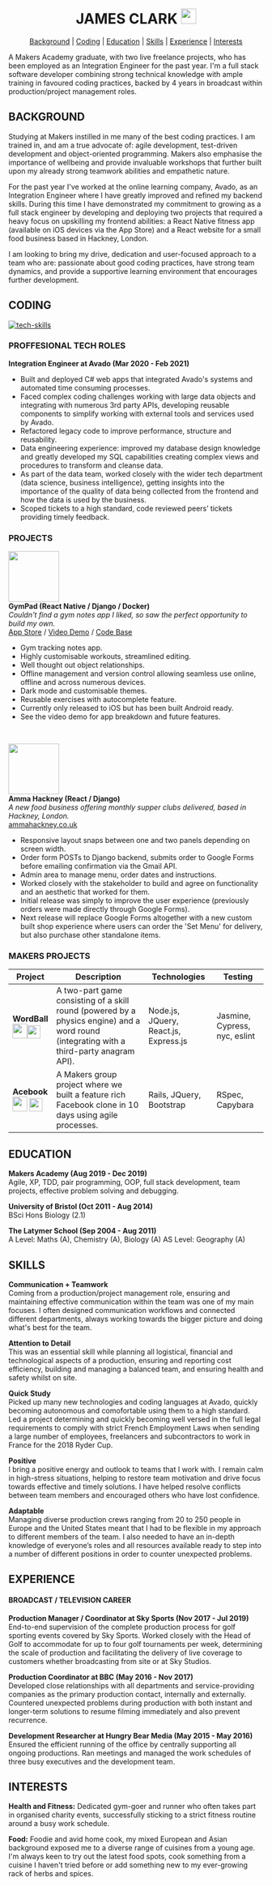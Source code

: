 <div align="center">

# JAMES CLARK [<img src="https://image.flaticon.com/icons/svg/174/174857.svg" height=30 width=30>](https://uk.linkedin.com/in/james-clark-1a6558ba) #

[Background](#background) | [Coding](#coding) | [Education](#education) | [Skills](#skills) | [Experience](#experience) | [Interests](#interests)
</div>

A Makers Academy graduate, with two live freelance projects, who has been employed as an Integration Engineer for the past year. I'm a full stack software developer combining strong technical knowledge with ample training in favoured coding practices, backed by 4 years in broadcast within production/project management roles.
<br>

## BACKGROUND ##

Studying at Makers instilled in me many of the best coding practices. I am trained in, and am a true advocate of: agile development, test-driven development and object-oriented programming. Makers also emphasise the importance of wellbeing and provide invaluable workshops that further built upon my already strong teamwork abilities and empathetic nature. 

For the past year I've worked at the online learning company, Avado, as an Integration Engineer where I have greatly improved and refined my backend skills. During this time I have demonstrated my commitment to growing as a full stack engineer by developing and deploying two projects that required a heavy focus on upskilling my frontend abilities: a React Native fitness app (available on iOS devices via the App Store) and a React website for a small food business based in Hackney, London. 

I am looking to bring my drive, dedication and user-focused approach to a team who are: passionate about good coding practices, have strong team dynamics, and provide a supportive learning environment that encourages further development.
<br>

## CODING ##
[![tech-skills](https://github.com/jmsclrk/CV/blob/master/images/tech-skills.jpg?raw=true)](#coding)
### PROFFESIONAL TECH ROLES ###
**Integration Engineer at Avado (Mar 2020 - Feb 2021)** <br>
* Built and deployed C# web apps that integrated Avado's systems and automated time consuming processes. 
* Faced complex coding challenges working with large data objects and integrating with numerous 3rd party APIs, developing reusable components to simplify working with external tools and services used by Avado.
* Refactored legacy code to improve performance, structure and reusability.
* Data engineering experience: improved my database design knowledge and greatly developed my SQL capabilities creating complex views and procedures to transform and cleanse data.
* As part of the data team, worked closely with the wider tech department (data science, business intelligence), getting insights into the importance of the quality of data being collected from the frontend and how the data is used by the business. 
* Scoped tickets to a high standard, code reviewed peers’ tickets providing timely feedback.


### PROJECTS ###

[<img src="https://github.com/jmsclrk/CV/blob/master/images/gympad-logo.png" height=100 width=100>](https://apps.apple.com/gb/app/gympad/id1505074064) <br>
**GymPad (React Native / Django / Docker)** <br> 
_Couldn't find a gym notes app I liked, so saw the perfect opportunity to build my own._ <br>
[App Store](https://apps.apple.com/gb/app/gympad/id1505074064/) / [Video Demo](#) / [Code Base](https://github.com/jmsclrk/gympad-frontend)
* Gym tracking notes app.
* Highly customisable workouts, streamlined editing.
* Well thought out object relationships.
* Offline management and version control allowing seamless use online, offline and across numerous devices.
* Dark mode and customisable themes.
* Reusable exercises with autocomplete feature.
* Currently only released to iOS but has been built Android ready. 
* See the video demo for app breakdown and future features.
<br>

[<img src="https://github.com/jmsclrk/CV/blob/master/images/ammahackney-logo.png" height=100 width=100>](https://www.ammahackney.co.uk) <br>
**Amma Hackney (React / Django)** <br> 
_A new food business offering monthly supper clubs delivered, based in Hackney, London._ <br>
[ammahackney.co.uk](https://www.ammahackney.co.uk)
* Responsive layout snaps between one and two panels depending on screen width.
* Order form POSTs to Django backend, submits order to Google Forms before emailing confirmation via the Gmail API.
* Admin area to manage menu, order dates and instructions.
* Worked closely with the stakeholder to build and agree on functionality and an aesthetic that worked for them.
* Initial release was simply to improve the user experience (previously orders were made directly through Google Forms).
* Next release will replace Google Forms altogether with a new custom built shop experience where users can order the 'Set Menu' for delivery, but also purchase other standalone items.

### MAKERS PROJECTS ###
| Project | Description | Technologies | Testing |
|---------|-------------|--------------|---------|
| **WordBall** <br> [<img src="https://github.githubassets.com/images/modules/logos_page/GitHub-Mark.png" height=29 width=29>](https://github.com/jmhc22/wordball-react)[<img src="https://cdn.iconscout.com/icon/free/png-512/heroku-5-569467.png" height=26 width=26>](https://word-ball.herokuapp.com) | A two-part game consisting of a skill round (powered by a physics engine) and a word round (integrating with a third-party anagram API). | Node.js, JQuery, React.js, Express.js| Jasmine, Cypress, nyc, eslint |
| **Acebook** <br> [<img src="https://github.githubassets.com/images/modules/logos_page/GitHub-Mark.png" height=29 width=29>](https://github.com/jmhc22/acebook--LizardBook-) [<img src="https://cdn.iconscout.com/icon/free/png-512/heroku-5-569467.png" height=26 width=26>](https://lizardbook.herokuapp.com) | A Makers group project where we built a feature rich Facebook clone in 10 days using agile processes. | Rails, JQuery, Bootstrap | RSpec, Capybara |


## EDUCATION ##
**Makers Academy (Aug 2019 - Dec 2019)** <br>
Agile, XP, TDD, pair programming, OOP, full stack development, team projects, effective problem solving and debugging. 

**University of Bristol (Oct 2011 - Aug 2014)** <br>
BSci Hons Biology (2.1)

**The Latymer School (Sep 2004 - Aug 2011)** <br>
A Level: Maths (A), Chemistry (A), Biology (A)
AS Level: Geography (A)
<br>

## SKILLS ##
**Communication + Teamwork** <br>
Coming from a production/project management role, ensuring and maintaining effective communication within the team was one of my main focuses. I often designed communication workflows and connected different departments, always working towards the bigger picture and doing what's best for the team. 

**Attention to Detail** <br>
This was an essential skill while planning all logistical, financial and technological aspects of a production, ensuring and reporting cost efficiency, building and managing a balanced team, and ensuring health and safety whilst on site. 

**Quick Study** <br>
Picked up many new technologies and coding languages at Avado, quickly becoming autonomous and comofortable using them to a high standard. Led a project determining and quickly becoming well versed in the full legal requirements to comply with strict French Employment Laws when sending a large number of employees, freelancers and subcontractors to work in France for the 2018 Ryder Cup. 

**Positive** <br>
I bring a positive energy and outlook to teams that I work with. I remain calm in high-stress situations, helping to restore team motivation and drive focus towards effective and timely solutions. I have helped resolve conflicts between team members and encouraged others who have lost confidence. 

**Adaptable** <br>
Managing diverse production crews ranging from 20 to 250 people in Europe and the United States meant that I had to be flexible in my approach to different members of the team. I also needed to have an in-depth knowledge of everyone’s roles and all resources available ready to step into a number of different positions in order to counter unexpected problems.
<br>

## EXPERIENCE ##
#### BROADCAST / TELEVISION CAREER ####
**Production Manager / Coordinator at Sky Sports (Nov 2017 - Jul 2019)** <br>
End-to-end supervision of the complete production process for golf sporting events covered by Sky Sports. Worked closely with the Head of Golf to accommodate for up to four golf tournaments per week, determining the scale of production and facilitating the delivery of live coverage to customers whether broadcasting from site or at Sky Studios.

**Production Coordinator at BBC (May 2016 - Nov 2017)** <br>
Developed close relationships with all departments and service-providing companies as the primary production contact, internally and externally. Countered unexpected problems during production with both instant and longer-term solutions to resume filming immediately and also prevent recurrence.

**Development Researcher at Hungry Bear Media (May 2015 - May 2016)** <br>
Ensured the efficient running of the office by centrally supporting all ongoing productions. Ran meetings and managed the work schedules of three busy executives and the development team.
<br>

## INTERESTS ##
**Health and Fitness:** Dedicated gym-goer and runner who often takes part in organised charity events, successfully sticking to a strict fitness routine around a busy work schedule. 

**Food:** Foodie and avid home cook, my mixed European and Asian background exposed me to a diverse range of cuisines from a young age. I'm always keen to try out the latest food spots, cook something from a cuisine I haven't tried before or add something new to my ever-growing rack of herbs and spices.
